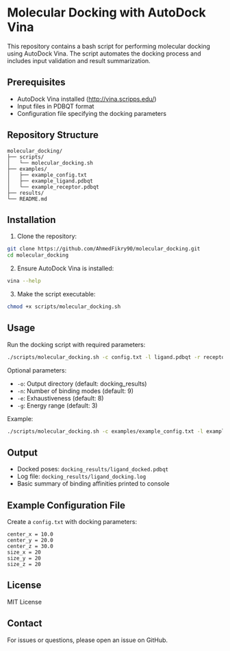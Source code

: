 # Molecular Docking with AutoDock Vina

This repository contains a bash script for performing molecular docking using AutoDock Vina. The script automates the docking process and includes input validation and result summarization.

## Prerequisites

- AutoDock Vina installed (http://vina.scripps.edu/)
- Input files in PDBQT format
- Configuration file specifying the docking parameters

## Repository Structure

```
molecular_docking/
├── scripts/
│   └── molecular_docking.sh
├── examples/
│   ├── example_config.txt
│   ├── example_ligand.pdbqt
│   └── example_receptor.pdbqt
├── results/
└── README.md
```

## Installation

1. Clone the repository:
```bash
git clone https://github.com/AhmedFikry90/molecular_docking.git
cd molecular_docking
```

2. Ensure AutoDock Vina is installed:
```bash
vina --help
```

3. Make the script executable:
```bash
chmod +x scripts/molecular_docking.sh
```

## Usage

Run the docking script with required parameters:

```bash
./scripts/molecular_docking.sh -c config.txt -l ligand.pdbqt -r receptor.pdbqt
```

Optional parameters:
- `-o`: Output directory (default: docking_results)
- `-n`: Number of binding modes (default: 9)
- `-e`: Exhaustiveness (default: 8)
- `-g`: Energy range (default: 3)

Example:
```bash
./scripts/molecular_docking.sh -c examples/example_config.txt -l examples/example_ligand.pdbqt -r examples/example_receptor.pdbqt -o results -n 10 -e 16
```

## Output

- Docked poses: `docking_results/ligand_docked.pdbqt`
- Log file: `docking_results/ligand_docking.log`
- Basic summary of binding affinities printed to console

## Example Configuration File

Create a `config.txt` with docking parameters:

```
center_x = 10.0
center_y = 20.0
center_z = 30.0
size_x = 20
size_y = 20
size_z = 20
```
## License

MIT License

## Contact

For issues or questions, please open an issue on GitHub.
